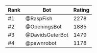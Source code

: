 Rank|Bot|Rating
---|---|---
#1|@RaspFish|2278
#2|@OpeningsBot|1885
#3|@DavidsGuterBot|1479
#4|@pawnrobot|1178
